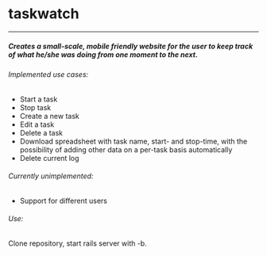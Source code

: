 # taskwatch
-----------------
##### Creates a small-scale, mobile friendly website for the user to keep track of what he/she was doing from one moment to the next.

###### Implemented use cases:
- Start a task
- Stop task
- Create a new task
- Edit a task
- Delete a task
- Download spreadsheet with task name, start- and stop-time, with the possibility of adding other data on a per-task basis automatically
- Delete current log

###### Currently unimplemented:
- Support for different users

###### Use:
Clone repository, start rails server with -b.

